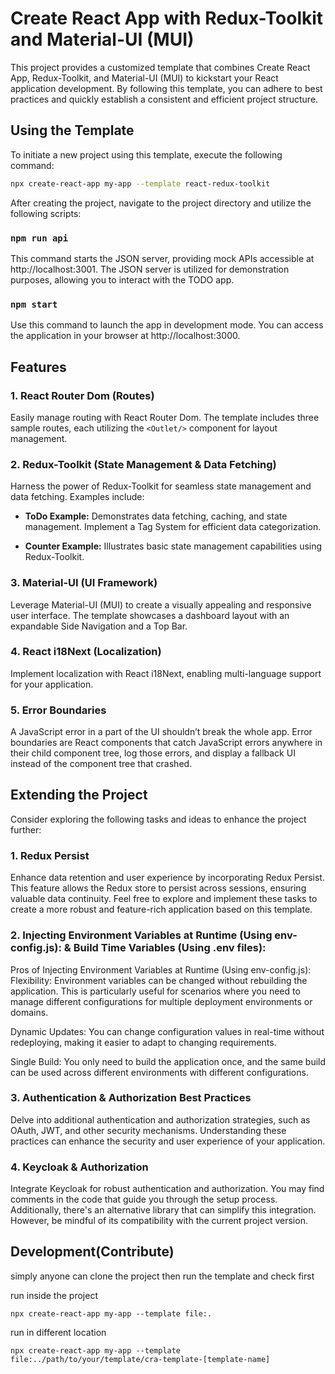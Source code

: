 # Create React App with Redux-Toolkit and Material-UI (MUI)

This project provides a customized template that combines Create React App, Redux-Toolkit, and Material-UI (MUI) to kickstart your React application development. By following this template, you can adhere to best practices and quickly establish a consistent and efficient project structure.

## Using the Template

To initiate a new project using this template, execute the following command:

```sh
npx create-react-app my-app --template react-redux-toolkit

```

After creating the project, navigate to the project directory and utilize the following scripts:

### `npm run api`
This command starts the JSON server, providing mock APIs accessible at http://localhost:3001. The JSON server is utilized for demonstration purposes, allowing you to interact with the TODO app.

### `npm start`
Use this command to launch the app in development mode. You can access the application in your browser at http://localhost:3000.


## Features

### 1. React Router Dom (Routes)

Easily manage routing with React Router Dom. The template includes three sample routes, each utilizing the `<Outlet/>` component for layout management.

### 2. Redux-Toolkit (State Management & Data Fetching)

Harness the power of Redux-Toolkit for seamless state management and data fetching. Examples include:

- **ToDo Example:** Demonstrates data fetching, caching, and state management. Implement a Tag System for efficient data categorization.

- **Counter Example:** Illustrates basic state management capabilities using Redux-Toolkit.

### 3. Material-UI (UI Framework)

Leverage Material-UI (MUI) to create a visually appealing and responsive user interface. The template showcases a dashboard layout with an expandable Side Navigation and a Top Bar.

### 4. React i18Next (Localization)

Implement localization with React i18Next, enabling multi-language support for your application.

### 5. Error Boundaries

A JavaScript error in a part of the UI shouldn’t break the whole app. Error boundaries are React components that catch JavaScript errors anywhere in their child component tree, log those errors, and display a fallback UI instead of the component tree that crashed. 

## Extending the Project

Consider exploring the following tasks and ideas to enhance the project further:

### 1. Redux Persist
       
Enhance data retention and user experience by incorporating Redux Persist. This feature allows the Redux store to persist across sessions, ensuring valuable data continuity.
Feel free to explore and implement these tasks to create a more robust and feature-rich application based on this template.

### 2. Injecting Environment Variables at Runtime (Using env-config.js): & Build Time Variables (Using .env files):

Pros of Injecting Environment Variables at Runtime (Using env-config.js):
Flexibility: Environment variables can be changed without rebuilding the application. This is particularly useful for scenarios where you need to manage different configurations for multiple deployment environments or domains.

Dynamic Updates: You can change configuration values in real-time without redeploying, making it easier to adapt to changing requirements.

Single Build: You only need to build the application once, and the same build can be used across different environments with different configurations.
       

### 3. Authentication & Authorization Best Practices

Delve into additional authentication and authorization strategies, such as OAuth, JWT, and other security mechanisms. Understanding these practices can enhance the security and user experience of your application.

### 4. Keycloak & Authorization
       
Integrate Keycloak for robust authentication and authorization. You may find comments in the code that guide you through the setup process. Additionally, there's an alternative library that can simplify this integration. However, be mindful of its compatibility with the current project version.

## Development(Contribute)
simply anyone can clone the project then run the template and check first


run inside the project

`npx create-react-app my-app --template file:.`

run in different location

`npx create-react-app my-app --template file:../path/to/your/template/cra-template-[template-name]`